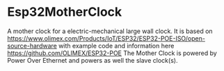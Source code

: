 # Esp32MotherClock

A mother clock for a electric-mechanical large wall clock. 
It is based on https://www.olimex.com/Products/IoT/ESP32/ESP32-POE-ISO/open-source-hardware
with example code and information here https://github.com/OLIMEX/ESP32-POE
The Mother Clock is powered by Power Over Ethernet and powers as well the slave clock(s).
 